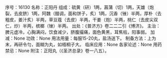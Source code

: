 序号：16130
名称：正阳丹
组成：硫黄（研）1两，菖蒲（切）1两，天雄（炮裂，去皮脐）1两，阿魏（醋调，面和饼子，炙）1两，沉香（锉）半两，厚朴（去粗皮，姜汁炙）半两，草豆蔻（去皮）半两，干姜（炮）半两，桃仁（去皮尖双仁，炒）半两，槟榔（锉）半两。
出处：《普济方》卷二二二引《博济》。
主治：脾元虚冷，心胸满闷，饮食减少，脐腹撮痛，面色黄黑，耳焦枯，阳事弱。
加减：None
功效：None
用法用量：每服15-20丸，盐汤送下。
制备方法：上为末，再研令匀，面糊为丸，如梧桐子大。
临床应用：None
各家论述：None
用药禁忌：None
附注：正阳丸（《圣济总录》卷一八五）。
